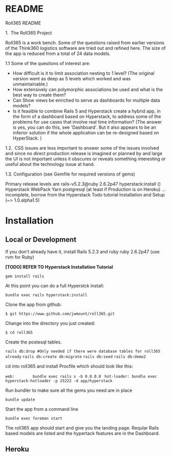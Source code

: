 # README

Roll365 README

1. The Roll365 Project

Roll365 is a work bench.  Some of the questions raised from earlier versions of the Think360 logistics software are tried out and refined here.  The size of the app is reduced from a total of 24 data models.

1.1  Some of the quesitons of interest are:
* How difficult is it to limit association nesting to 1 level? (The original version went as deep as 5 levels which worked and was unmaintainable.)
* How extensively can polymorphic associations be used and what is the best way to create them?
* Can Show views be enriched to serve as dashboards for multiple data models?
* Is it feasible to combine Rails 5 and Hyperstack create a hybrid app, in the form of a dashboard based on Hyperstack, to address some of the problems for use cases that involve real time information?  (The answer is yes, you can do this, see 'Dashboard'.  But it also appears to be an inferior solution if the whole application can be re-designed based on HyperStack.  )


1.2. CSS issues are less important to answer some of the issues involved and since no direct production release is imagined or planned by and large the UI is not important unless it obscures or reveals something interesting or useful about the technology issue at hand.

1.3. Configuration (see Gemfile for required versions of gems)

Primary release levels are rails-v5.2.3@ruby 2.6.2p47
hyperstack:install ()
Hyperstack
WebPack
Yarn
postgresql (at least if Production is on Heroku)
... incomplete, borrow from the Hyperstack Todo tutorial Installation and Setup (~> 1.0.alpha1.5)


# Installation 

## Local or Development 

If you don't already have it, install Rails 5.2.3 and ruby ruby 2.6.2p47 (use rvm for Ruby)

**[TODO] REFER TO Hyperstack Installation Tutorial**

```gem install rails```

At this point you can do a full Hyperstck install:

```bundle exec rails hyperstack:install```

Clone the app from github:

```$ git https://www.github.com/jwmount/roll365.git```
 
Change into the directory you just created:

```$ cd roll365```

Create the postesql tables.

```rails db:drop #Only needed if there were database tables for roll365 already```
```rails db:create db:migrate```
```rails db:seed```
```rails db:demo2```


cd into roll365 and install Procfile which should look like this:

```web:        bundle exec rails s -b 0.0.0.0 ``` 
```hot-loader: bundle exec hyperstack-hotloader -p 25222 -d app/hyperstack```

Run bundler to make sure all the gems you need are in place

```bundle update```

Start the app from a command line

```bundle exec foreman start```


The roll365 app should start and give you the landing page.  Reqular Rails based models are listed and the hypertack features are in the Dashboard.

## Heroku




